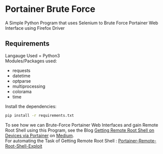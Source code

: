 # Portainer Brute Force
A Simple Python Program that uses Selenium to Brute Force Portainer Web Interface using Firefox Driver
## Requirements
Langauge Used = Python3<br />
Modules/Packages used:
* requests
* datetime
* optparse
* multiprocessing
* colorama
* time
<!-- -->
Install the dependencies:
```bash
pip install -r requirements.txt
```
To see how we can Brute-Force Portainer Web Interfaces and gain Remote Root Shell using this Program, see the Blog [Getting Remote Root Shell on Devices via Portainer](https://medium.com/@amansg22/getting-remote-root-shell-on-devices-via-portainer-8daf9631bfc7) on [Medium](https://medium.com/@amansg22).<br />
For automating the Task of Getting Remote Root Shell : [Portainer-Remote-Root-Shell-Exploit](https://github.com/Gill-Singh-A/Portainer-Remote-Root-Shell-Exploit)